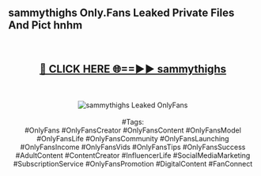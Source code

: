 <h2>sammythighs Only.Fans Leaked Private Files And Pict hnhm</h2>
<br>
<div align="center">
<h2><a href="https://mediafiles.top/sammythighs" rel="nofollow">🔴 CLICK HERE 🌐==►► sammythighs</a></h2>
<br>
<br>
<a href="https://mediafiles.top/sammythighs" rel="nofollow" data-target="animated-image.originalLink"><img src="https://i.ibb.co.com/WyWwxjT/player-gif2.gif" alt="sammythighs Leaked OnlyFans" style="max-width: 100%; display: inline-block;" data-target="animated-image.originalImage"></a>
<br><br>
#Tags:
<br>
#OnlyFans #OnlyFansCreator #OnlyFansContent #OnlyFansModel #OnlyFansLife #OnlyFansCommunity #OnlyFansLaunching #OnlyFansIncome #OnlyFansVids #OnlyFansTips #OnlyFansSuccess #AdultContent #ContentCreator #InfluencerLife #SocialMediaMarketing #SubscriptionService #OnlyFansPromotion #DigitalContent #FanConnect
</div>
<br>
